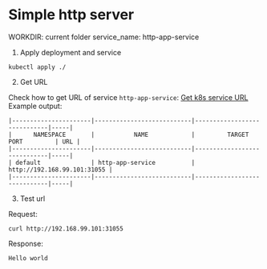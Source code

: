 # Simple http server

WORKDIR: current folder
service_name: http-app-service

1. Apply deployment and service

```
kubectl apply ./
```

2. Get URL

Check how to get URL of service `http-app-service`: [Get k8s service URL](/k8s/setup/get_k8s_url.md)
Example output:

```
|----------------------|---------------------------|-----------------------------|-----|
|      NAMESPACE       |           NAME            |         TARGET PORT         | URL |
|----------------------|---------------------------|-----------------------------|-----|
| default              | http-app-service          | http://192.168.99.101:31055 |
|----------------------|---------------------------|-----------------------------|-----|

```

3. Test url

Request:
```
curl http://192.168.99.101:31055
```

Response:
```
Hello world
```
